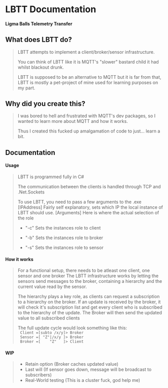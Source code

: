 # LBTT Documentation
#### Ligma Balls Telemetry Transfer

## What does LBTT do?
> LBTT attempts to implement a client/broker/sensor infrastructure.
> 
> You can think of LBTT like it is MQTT's "slower" bastard child it had whilst blackout drunk.
> 
> LBTT is supposed to be an alternative to MQTT but it is far from that, LBTT is mostly a pet-project of mine used for learning purposes on my part.

## Why did you create this?
> I was bored to hell and frustrated with MQTT's dev packages, so I wanted to learn more about MQTT and how it works.
> 
> Thus I created this fucked up amalgamation of code to just... learn a bit.

## Documentation
#### Usage
> LBTT is programmed fully in C#
> 
> The communication between the clients is handled through TCP and .Net.Sockets
>
> To use LBTT, you need to pass a few arguments to the .exe
> [IPAddress] Fairly self explanatory, sets which IP the local instance of LBTT should use.
> [Arguments] Here is where the actual selection of the role 
> * "-c" Sets the instances role to client
> 
> * "-b" Sets the instances role to broker
>
> * "-s" Sets the instances role to sensor

#### How it works
> For a functional setup, there needs to be atleast one client, one sensor and one broker
> The LBTT infrastructure works by letting the sensors send messages to the broker, containing a hierarchy and the current value read by the sensor.
> 
> The hierarchy plays a key role, as clients can request a subscription to a hierarchy on the broker.
> If an update is received by the broker, it will check it's subscription list and get every client who is subscribed to the hierarchy of the update.
> The Broker will then send the updated value to all subscribed clients
>
> The full update cycle would look something like this:<br/>
> ``` Client =[subto /x/y]> Broker```<br/>
> ``` Sensor =[ "Z"|/x/y ]> Broker```<br/>
> ``` Broker =[    "Z"   ]> Client```<br/>

#### WIP
> * Retain option (Broker caches updated value)
> * Last will (If sensor goes down, message will be broadcast to subscribers)
> * Real-World testing (This is a cluster fuck, god help me)
